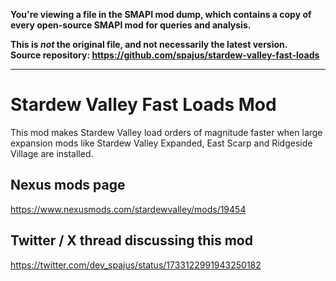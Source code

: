 **You're viewing a file in the SMAPI mod dump, which contains a copy of every open-source SMAPI mod
for queries and analysis.**

**This is _not_ the original file, and not necessarily the latest version.**  
**Source repository: https://github.com/spajus/stardew-valley-fast-loads**

----

# Stardew Valley Fast Loads Mod

This mod makes Stardew Valley load orders of magnitude faster when large expansion mods like Stardew Valley Expanded, East Scarp and Ridgeside Village are installed.

## Nexus mods page

https://www.nexusmods.com/stardewvalley/mods/19454

## Twitter / X thread discussing this mod

https://twitter.com/dev_spajus/status/1733122991943250182